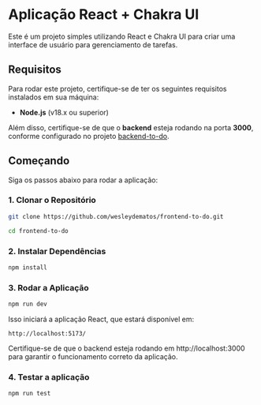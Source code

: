# Aplicação React + Chakra UI

Este é um projeto simples utilizando React e Chakra UI para criar uma interface de usuário para gerenciamento de tarefas.

## Requisitos

Para rodar este projeto, certifique-se de ter os seguintes requisitos instalados em sua máquina:

- **Node.js** (v18.x ou superior)

Além disso, certifique-se de que o **backend** esteja rodando na porta **3000**, conforme configurado no projeto [backend-to-do](https://github.com/wesleydematos/backend-to-do).

## Começando

Siga os passos abaixo para rodar a aplicação:

### 1. Clonar o Repositório

```bash
git clone https://github.com/wesleydematos/frontend-to-do.git
```

```bash
cd frontend-to-do
```

### 2. Instalar Dependências

```bash
npm install
```

### 3. Rodar a Aplicação

```bash
npm run dev
```

Isso iniciará a aplicação React, que estará disponível em:

```arduino
http://localhost:5173/
```

Certifique-se de que o backend esteja rodando em http://localhost:3000 para garantir o funcionamento correto da aplicação.

### 4. Testar a aplicação

```bash
npm run test
```
